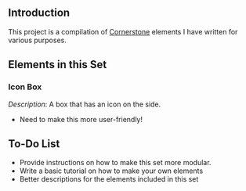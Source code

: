 ## Introduction

This project is a compilation of [Cornerstone](https://theme.co/cornerstone/) elements I have written for various purposes.

## Elements in this Set

### Icon Box

*Description*: A box that has an icon on the side. 

* Need to make this more user-friendly!

## To-Do List

* Provide instructions on how to make this set more modular.
* Write a basic tutorial on how to make your own elements
* Better descriptions for the elements included in this set
